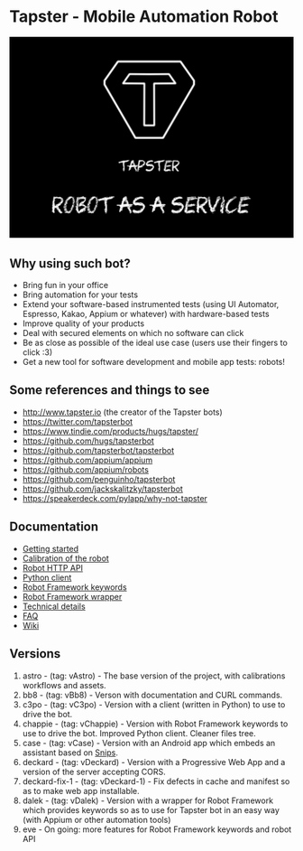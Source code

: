 # Tapster - Mobile Automation Robot

![A Taspter2 bot](poster.png)

## Why using such bot?
- Bring fun in your office
- Bring automation for your tests
- Extend your software-based instrumented tests (using UI Automator, Espresso, Kakao, Appium or whatever) with hardware-based tests
- Improve quality of your products
- Deal with secured elements on which no software can click
- Be as close as possible of the ideal use case (users use their fingers to click :3)
- Get a new tool for software development and mobile app tests: robots!

## Some references and things to see
- http://www.tapster.io (the creator of the Tapster bots)
- https://twitter.com/tapsterbot
- https://www.tindie.com/products/hugs/tapster/
- https://github.com/hugs/tapsterbot
- https://github.com/tapsterbot/tapsterbot
- https://github.com/appium/appium
- https://github.com/appium/robots
- https://github.com/penguinho/tapsterbot
- https://github.com/jackskalitzky/tapsterbot
- https://speakerdeck.com/pylapp/why-not-tapster

## Documentation
- [Getting started](https://github.com/pylapp/tapsterbot/wiki/01-%5C--Getting-started-with-Tapster-2)
- [Calibration of the robot](https://github.com/pylapp/tapsterbot/wiki/02-%5C--The-calibration-workflow)
- [Robot HTTP API](https://github.com/pylapp/tapsterbot/wiki/04-%5C--The-Tapster-2-API)
- [Python client](https://github.com/pylapp/tapsterbot/wiki/06-%5C--Drive-the-robot:-Python-API)
- [Robot Framework keywords](https://github.com/pylapp/tapsterbot/wiki/11--%5C-Automation-of-tests)
- [Robot Framework wrapper](https://github.com/pylapp/tapsterbot/wiki/11--%5C-Automation-of-tests)
- [Technical details](https://github.com/pylapp/tapsterbot/wiki/12--%5C-More-technical-details)
- [FAQ](https://github.com/pylapp/tapsterbot/wiki/13--%5C-FAQ)
- [Wiki](https://github.com/pylapp/tapsterbot/wiki)

## Versions
1. astro - (tag: vAstro) - The base version of the project, with calibrations workflows and assets.
2. bb8 - (tag: vBb8) - Verson with documentation and CURL commands.
3. c3po - (tag: vC3po) - Version with a client (written in Python) to use to drive the bot.
4. chappie - (tag: vChappie) - Version with Robot Framework keywords to use to drive the bot. Improved Python client. Cleaner files tree.
5. case - (tag: vCase) - Version with an Android app which embeds an assistant based on [Snips](https://snips.ai/ "Snips.ai").
6. deckard - (tag: vDeckard) - Version with a Progressive Web App and a version of the server accepting CORS.
7. deckard-fix-1 - (tag: vDeckard-1) - Fix defects in cache and manifest so as to make web app installable.
8. dalek - (tag: vDalek) - Version with a wrapper for Robot Framework which provides keywords so as to use for Tapster bot in an easy way (with Appium or other automation tools)
8. eve - On going: more features for Robot Framework keywords and robot API
